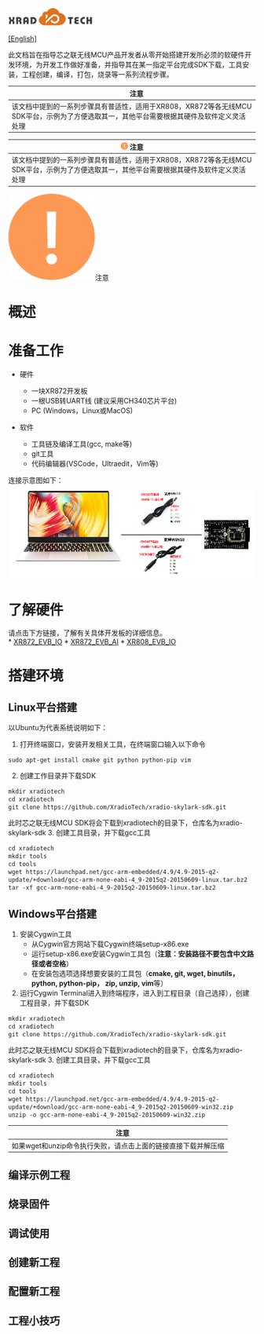 
![](../../images/XRADIOTECHLOGO.png)

[[English]](index-en.md)

此文档旨在指导芯之联无线MCU产品开发者从零开始搭建开发所必须的软硬件开发环境，为开发工作做好准备，并指导其在某一指定平台完成SDK下载，工具安装，工程创建，编译，打包，烧录等一系列流程步骤。

|<img src="../../images/note-white.png" width=15/>  注意|
|----|
|该文档中提到的一系列步骤具有普适性，适用于XR808，XR872等各无线MCU SDK平台，示例为了方便选取其一，其他平台需要根据其硬件及软件定义灵活处理|

|<img src="../../images/note.png" width=15/>  注意|
|----|
|该文档中提到的一系列步骤具有普适性，适用于XR808，XR872等各无线MCU SDK平台，示例为了方便选取其一，其他平台需要根据其硬件及软件定义灵活处理|
![](../../images/note.png)注意

# 概述

# 准备工作
* 硬件
    * 一块XR872开发板
    * 一根USB转UART线 (建议采用CH340芯片平台)
    * PC (Windows，Linux或MacOS)

* 软件
    * 工具链及编译工具(gcc, make等)
    * git工具
    * 代码编辑器(VSCode，Ultraedit，Vim等)

连接示意图如下：  
![](../../images/PC2MCU.png)

# 了解硬件
请点击下方链接，了解有关具体开发板的详细信息。  
     * [XR872_EVB_IO](xr872_evb_io.md)
     * [XR872_EVB_AI](xr872_evb_AI.md)
     * [XR808_EVB_IO](xr808_evb_io.md)

# 搭建环境
## Linux平台搭建
以Ubuntu为代表系统说明如下：
1. 打开终端窗口，安装开发相关工具，在终端窗口输入以下命令
```
sudo apt-get install cmake git python python-pip vim
```
2. 创建工作目录并下载SDK
```
mkdir xradiotech
cd xradiotech
git clone https://github.com/XradioTech/xradio-skylark-sdk.git
```
此时芯之联无线MCU SDK将会下载到xradiotech的目录下，仓库名为xradio-skylark-sdk
3. 创建工具目录，并下载gcc工具
```
cd xradiotech
mkdir tools
cd tools
wget https://launchpad.net/gcc-arm-embedded/4.9/4.9-2015-q2-update/+download/gcc-arm-none-eabi-4_9-2015q2-20150609-linux.tar.bz2
tar -xf gcc-arm-none-eabi-4_9-2015q2-20150609-linux.tar.bz2
```
## Windows平台搭建
1. 安装Cygwin工具
     * 从Cygwin官方网站下载Cygwin终端setup-x86.exe
     * 运行setup-x86.exe安装Cygwin工具包（**注意：安装路径不要包含中文路径或者空格**）
     * 在安装包选项选择想要安装的工具包（**cmake, git, wget, binutils， python, python-pip， zip, unzip, vim**等）
2. 运行Cygwin Terminal进入到终端程序，进入到工程目录（自己选择），创建工程目录，并下载SDK
```
mkdir xradiotech
cd xradiotech
git clone https://github.com/XradioTech/xradio-skylark-sdk.git
```
此时芯之联无线MCU SDK将会下载到xradiotech的目录下，仓库名为xradio-skylark-sdk
3. 创建工具目录，并下载gcc工具
```
cd xradiotech
mkdir tools
cd tools
wget https://launchpad.net/gcc-arm-embedded/4.9/4.9-2015-q2-update/+download/gcc-arm-none-eabi-4_9-2015q2-20150609-win32.zip
unzip -o gcc-arm-none-eabi-4_9-2015q2-20150609-win32.zip
```

|<img src="../../images/note-white.png" width=15/>  注意|
|----|
|如果wget和unzip命令执行失败，请点击上面的链接直接下载并解压缩|

## 编译示例工程

## 烧录固件

## 调试使用

## 创建新工程

## 配置新工程

## 工程小技巧
